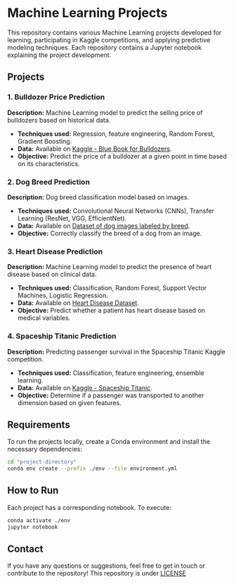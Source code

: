 # Machine Learning Projects
This repository contains various Machine Learning projects developed for learning, participating in Kaggle competitions, and applying predictive modeling techniques. Each repository contains a Jupyter notebook explaining the project development.

## Projects
### 1. Bulldozer Price Prediction
**Description:** Machine Learning model to predict the selling price of bulldozers based on historical data.
- **Techniques used:** Regression, feature engineering, Random Forest, Gradient Boosting.
- **Data:** Available on [Kaggle - Blue Book for Bulldozers](https://www.kaggle.com/c/bluebook-for-bulldozers).
- **Objective:** Predict the price of a bulldozer at a given point in time based on its characteristics.

### 2. Dog Breed Prediction
**Description:** Dog breed classification model based on images.
- **Techniques used:** Convolutional Neural Networks (CNNs), Transfer Learning (ResNet, VGG, EfficientNet).
- **Data:** Available on [Dataset of dog images labeled by breed](https://www.kaggle.com/c/dog-breed-identification/overview).
- **Objective:** Correctly classify the breed of a dog from an image.

### 3. Heart Disease Prediction
**Description:** Machine Learning model to predict the presence of heart disease based on clinical data.
- **Techniques used:** Classification, Random Forest, Support Vector Machines, Logistic Regression.
- **Data:** Available on [Heart Disease Dataset](https://www.kaggle.com/datasets/johnsmith88/heart-disease-dataset/data).
- **Objective:** Predict whether a patient has heart disease based on medical variables.

### 4. Spaceship Titanic Prediction
**Description:** Predicting passenger survival in the Spaceship Titanic Kaggle competition.
- **Techniques used:** Classification, feature engineering, ensemble learning.
- **Data:** Available on [Kaggle - Spaceship Titanic](https://www.kaggle.com/competitions/spaceship-titanic).
- **Objective:** Determine if a passenger was transported to another dimension based on given features.

## Requirements
To run the projects locally, create a Conda environment and install the necessary dependencies:

```bash
cd "project-directory"
conda env create --prefix ./env --file environment.yml
```

## How to Run
Each project has a corresponding notebook. To execute:
```bash
conda activate ./env
jupyter notebook
```

## Contact
If you have any questions or suggestions, feel free to get in touch or contribute to the repository! This repository is under [LICENSE](LICENSE)
